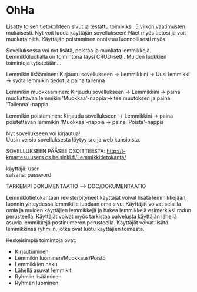 # OhHa
Lisätty toisen tietokohteen sivut ja testattu toimiviksi. 5 viikon vaatimusten mukaisesti.
Nyt voit luoda käyttäjän sovellukseen! Näet myös tietosi ja voit muokata niitä. Käyttäjän poistaminen onnistuu luonnollisesti myös.

Sovelluksessa voi nyt lisätä, poistaa ja muokata lemmikkejä. Lemmikkiluokalla on toimintona täysi CRUD-setti.
Muiden luokkien toimintoja työstetään...

Lemmikin lisääminen: Kirjaudu sovellukseen -> Lemmikkini -> Uusi lemmikki -> syötä lemmikin tiedot ja paina tallenna

Lemmikin muokkaaminen: Kirjaudu sovellukseen -> Lemmikkini -> paina muokattavan lemmikin 'Muokkaa'-nappia -> tee muutoksen ja paina 'Tallenna'-nappia

Lemmikin poistaminen: Kirjaudu sovellukseen -> Lemmikkini -> paina poistettavan lemmikin 'Muokkaa'-nappia -> paina 'Poista'-nappia


Nyt sovellukseen voi kirjautua!                                                                                                
Uusin versio sovelluksesta löytyy src ja web kansioista. 

SOVELLUKSEEN PÄÄSEE OSOITTEESTA:
http://t-kmartesu.users.cs.helsinki.fi/Lemmikkitietokanta/

käyttäjä: user                                                                                                                 
salsana: password


TARKEMPI DOKUMENTAATIO --> DOC/DOKUMENTAATIO

Lemmikkitietokantaan rekisteröityneet käyttäjät voivat lisätä lemmikkejään, luonnin yhteydessä lemmikille luodaan oma sivu. Käyttäjät voivat selailla omia ja muiden käyttäjien lemmikkejä ja hakea lemmikkejä esimerkiksi rodun perusteella.
Käyttäjät voivat myös tarkistaa palvelusta käyttäjän lähellä asuvia lemmikkejä postinumeron perusteella. Käyttäjät voivat lisätä lemmikkinsä ryhmiin, jotka ovat luotu käyttäjien toimesta.

Keskeisimpiä toimintoja ovat:
- Kirjautuminen
- Lemmikin luominen/Muokkaus/Poisto
- Lemmikkien haku
- Lähellä asuvat lemmikit
- Ryhmiin lisääminen
- Ryhmän luominen
